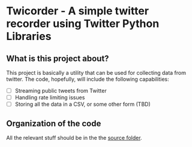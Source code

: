 # Twicorder - A simple twitter recorder using Twitter Python Libraries

## What is this project about?
This project is basically a utility that can be used for collecting data from twitter. The code, hopefully, will
include the following capabilities:
 - [ ] Streaming public tweets from Twitter
 - [ ] Handling rate limiting issues
 - [ ] Storing all the data in a CSV, or some other form (TBD)

## Organization of the code
All the relevant stuff should be in the the [source folder](https://github.com/syedshabihhasan/Twicorder/tree/master/src).